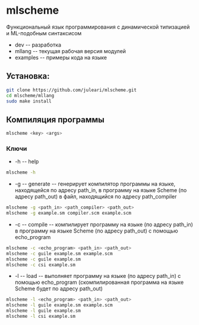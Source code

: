 # mlscheme
Функциональный язык программирования с динамической типизацией и ML-подобным синтаксисом

- dev -- разработка
- mllang -- текущая рабочая версия модулей
- examples -- примеры кода на языке

## Установка:
```bash
git clone https://github.com/juleari/mlscheme.git
cd mlscheme/mllang
sudo make install
```

## Компиляция программы
```bash
mlscheme <key> <args>
```

### Ключи
- -h -- help
```bash
mlscheme -h
```
- -g -- generate -- генерирует компилятор программы на языке, находящейся по адресу path_in, в программу на языке Scheme (по адресу path_out) в файл, находящийся по адресу path_compiler
```bash
mlscheme -g <path_in> <path_compiler> <path_out>
mlscheme -g example.sm compiler.scm example.scm
```

- -c -- compile -- компилирует программу на языке (по адресу path_in) в программу на языке Scheme (по адресу path_out) с помощью echo_program
```bash
mlscheme -c <echo_program> <path_in> <path_out>
mlscheme -c guile example.sm example.scm
mlscheme -c guile example.sm
mlscheme -c csi example.sm
```

- -l -- load -- выполняет программу на языке (по адресу path_in) с помощью echo_program (скомпилированная программа на языке Scheme будет по адресу path_out)
```bash
mlscheme -l <echo_program> <path_in> <path_out>
mlscheme -l guile example.sm example.scm
mlscheme -l guile example.sm
mlscheme -l csi example.sm
```
